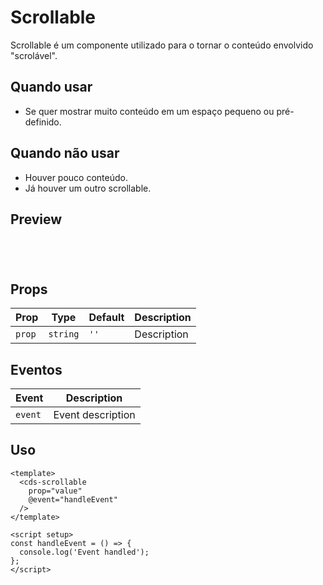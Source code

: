 # Scrollable

Scrollable é um componente utilizado para o tornar o conteúdo envolvido "scrolável".

## Quando usar

- Se quer mostrar muito conteúdo em um espaço pequeno ou pré-definido.

## Quando não usar

- Houver pouco conteúdo.
- Já houver um outro scrollable.

## Preview

<script setup>
import Scrollable from '@/components/Scrollable.vue';

const handleClick = () => {
  console.log('Component interaction');
};
</script>

<div class="demo-container">
  <Scrollable />
</div>

## Props

| Prop | Type | Default | Description |
|------|------|---------|-------------|
| `prop` | `string` | `''` | Description |

## Eventos

| Event | Description |
|-------|-------------|
| `event` | Event description |

## Uso

```vue
<template>
  <cds-scrollable
    prop="value"
    @event="handleEvent"
  />
</template>

<script setup>
const handleEvent = () => {
  console.log('Event handled');
};
</script>
```

<style scoped>
.demo-container {
  padding: 20px;
  border: 1px solid var(--vp-c-border);
  border-radius: 8px;
  margin: 16px 0;
}
</style>